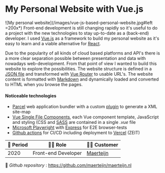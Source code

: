 # My Personal Website with Vue.js

![My personal website](/images/vue-js-based-personal-website.jpg#left =200x*) Front-end development is still changing rapidly so it's useful to do a project with the new technologies to stay up-to-date as a (back-end) developer. I used [Vue.js](https://vuejs.org/) as a framework to build my personal website as it's easy to learn and a viable alternative for [React](https://reactjs.org/).

Due to the popularity of all kinds of cloud based platforms and API's there is a more clear separation possible between presentation and data with nowadays web-development. From that point of view I wanted to build this website to explore the possibilities. The website structure is defined in a [JSON file](https://github.com/maerteijn/maerteijn.nl/blob/master/static/content/site.json) and transformed with [Vue Router](https://router.vuejs.org/installation.html) to usable URL's. The website content is formatted with [Markdown](https://www.markdownguide.org/) and dynamically loaded and converted to HTML when you browse the pages.


#### Noticeable technologies
- [Parcel](https://parceljs.org/) web application bundler with a custom [plugin](https://github.com/maerteijn/maerteijn.nl/blob/master/src/parcel-plugin/main.js) to generate a XML site-map
- [Vue Single File Components](https://vuejs.org/v2/guide/single-file-components.html), each Vue component template, JavaScript and styling (CSS and [SASS](https://sass-lang.com/) are contained in a single *.vue* file
- [Microsoft Playwright](https://playwright.dev/) with [Express](https://expressjs.com/) for E2E browser-tests
- [Github actions](https://github.com/maerteijn/maerteijn.nl/actions?query=workflow%3A%22maerteijn.nl+ci%22) for CI/CD including deployment to [Vercel](https://vercel.com/) (ZEIT)

| :calendar: Period  | :man_technologist: Role  | :man_office_worker: Customer          |
| ------------------ | ------------------------ | ------------------------------------- |
| 2020               | Front-end Developer      | [Maerteijn](https://www.maerteijn.nl) |

:link: _Github repository_ : https://github.com/maerteijn/maerteijn.nl